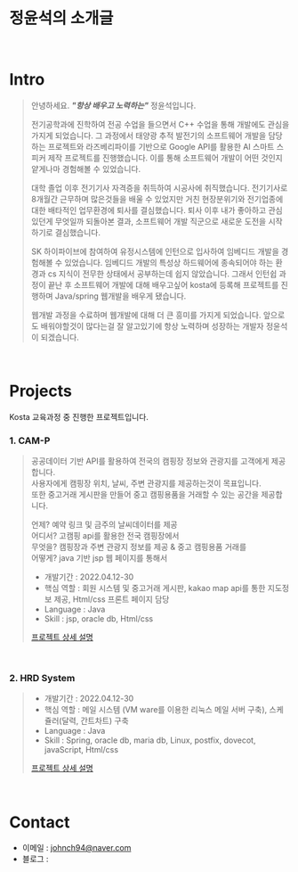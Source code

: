 # 정윤석의 소개글

<br />

# Intro

> 안녕하세요. ***"항상 배우고 노력하는"*** 정윤석입니다.
> 
> 전기공학과에 진학하여 전공 수업을 들으면서 C++ 수업을 통해 개발에도 관심을 가지게 되었습니다. 그 과정에서 태양광 추적 발전기의 소프트웨어 개발을 담당하는 프로젝트와 라즈베리파이를 기반으로 Google API를 활용한 AI 스마트 스피커 제작 프로젝트를 진행했습니다. 이를 통해 소프트웨어 개발이 어떤 것인지 얕게나마 경험해볼 수 있었습니다.
> 
> 대학 졸업 이후 전기기사 자격증을 취득하여 시공사에 취직했습니다. 전기기사로 8개월간 근무하며 많은것들을 배울 수 있었지만 거친 현장분위기와 전기업종에 대한 배타적인 업무환경에 퇴사를 결심했습니다. 퇴사 이후 내가 좋아하고 관심있던게 무엇일까 되돌아본 결과, 소프트웨어 개발 직군으로 새로운 도전을 시작하기로 결심했습니다.
> 
> SK 하이파이브에 참여하여 유정시스템에 인턴으로 입사하여 임베디드 개발을 경험해볼 수 있었습니다. 임베디드 개발의 특성상 하드웨어에 종속되어야 하는 환경과 cs 지식이 전무한 상태에서 공부하는데 쉽지 않았습니다. 그래서 인턴쉽 과정이 끝난 후 소프트웨어 개발에 대해 배우고싶어 kosta에 등록해 프로젝트를 진행하며 Java/spring 웹개발을 배우게 됐습니다.
> 
> 웹개발 과정을 수료하며 웹개발에 대해 더 큰 흥미를 가지게 되었습니다. 앞으로도 배워야할것이 많다는걸 잘 알고있기에 항상 노력하며 성장하는 개발자 정윤석이 되겠습니다.

<br />


# Projects


Kosta 교육과정 중 진행한 프로젝트입니다.
<br />


### 1. CAM-P

> 공공데이터 기반 API를 활용하여 전국의 캠핑장 정보와 관광지를 고객에게 제공합니다.   
> 사용자에게 캠핑장 위치, 날씨, 주변 관광지를 제공하는것이 목표입니다.   
> 또한 중고거래 게시판을 만들어 중고 캠핑용품을 거래할 수 있는 공간을 제공합니다.   
>   
> 언제? 예약 링크 및 금주의 날씨데이터를 제공   
> 어디서? 고캠핑 api를 활용한 전국 캠핑장에서   
> 무엇을? 캠핑장과 주변 관광지 정보를 제공 & 중고 캠핑용품 거래를   
> 어떻게? java 기반 jsp 웹 페이지를 통해서   
> 
>
> - 개발기간 : 2022.04.12-30   
> - 핵심 역할 : 회원 시스템 및 중고거래 게시판, kakao map api를 통한 지도정보 제공, Html/css 프론트 페이지 담당   
> - Language : Java   
> - Skill : jsp, oracle db, Html/css   
>
> [프로젝트 상세 설명](https://github.com/johnch94/Kosta_camping)   


<br />


### 2. HRD System

> 
>
> - 개발기간 : 2022.04.12-30
> - 핵심 역할 : 메일 시스템 (VM ware를 이용한 리눅스 메일 서버 구축), 스케쥴러(달력, 간트차트) 구축
> - Language : Java
> - Skill : Spring, oracle db, maria db, Linux, postfix, dovecot, javaScript, Html/css
>
> [프로젝트 상세 설명](https://github.com/johnch94/Kosta_Final_HRD-System/tree/develop)

<br />



#  Contact

- 이메일 : johnch94@naver.com
- 블로그 : <a href="https://velog.io/@kimphysicsman">
